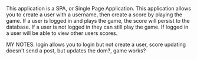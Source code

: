 This application is a SPA, or Single Page Application. This application allows you to create a user with a username, then create a score by playing the game.
If a user is logged in and plays the game, the score will persist to the database.
If a user is not logged in they can still play the game.
If logged in a user will be able to view other users scores.



MY NOTES:
login allows you to login but not create a user, score updating doesn't send a post, but updates the dom?, game works?